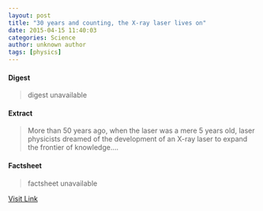 ```yaml
---
layout: post
title: "30 years and counting, the X-ray laser lives on"
date: 2015-04-15 11:40:03
categories: Science
author: unknown author
tags: [physics]
---
```



#### Digest
>digest unavailable

#### Extract
>More than 50 years ago, when the laser was a mere 5 years old, laser physicists dreamed of the development of an X-ray laser to expand the frontier of knowledge....

#### Factsheet
>factsheet unavailable

[Visit Link](http://phys.org/news348301570.html)


